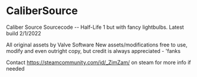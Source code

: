 # CaliberSource
Caliber Source Sourcecode -- Half-Life 1 but with fancy lightbulbs.
Latest build 2/1/2022

All original assets by Valve Software
New assets/modifications free to use, modify and even outright copy, but credit is always appreciated - 'fanks

Contact https://steamcommunity.com/id/_ZimZam/ on steam for more info if needed
